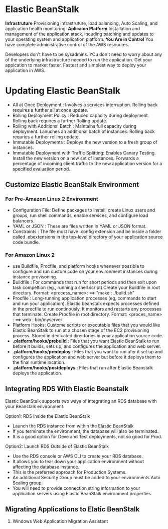 # Elastic BeanStalk

**Infrastruture**
Provisioning infrastruture, load balancing, Auto Scaling, and application health monitoring.
**Aplicaion Platform**
Installation  and management of the application stack, incuding patching and updates to your operating system and application platform.
**You Are in Control**
You have complete administrative control of the AWS resources.

Developers don't have to be sysadmins.
YOu don't need to worry about any of the underlying infrastructure needed to run the application.
Get your appication to market faster.
Fastest and simplest way to deploy your application in AWS.


# Updating Elastic BeanStalk

* All at Once Deployment : Involves a services interruption. Rolling back requires a further all at once update.
* Rolling Deployment Policy : Reduced capacity during deployment. Rolling back requires a further Rolling update.
* Rolling with Additional Batch : Maintains full capacity during deployment. Lanuches an additional batch of instances. Rolling back requries a further rolling update.
* Immutable Deployments : Deploys the new version to a fresh group of instances.
* Immutable Deployment with Traffic Splitting: Enables Canary Testing. Install the new version on a new set of instances. Forwards a percentage of incoming client traffic to the new application version for a specified evaluation period.

## Customize Elastic BeanStalk Environment

### For Pre-Amazon Linux 2 Environment
* Configuration File: Define packages to install, create Linux users and groups, run shell commands, enable services, and configure load balancers.
* YAML or JSON : These are files written in YAML or JSON format.
* Constraints : The file must have .config extension and be inside a folder called .ebextensions in the top-level directory of your application source code bundle.

### For Amazon Linux 2
* use Buildfile, Procfile, and platform hooks whenever possible to configure and run custom code on your environment instances during instance provisoning.
* Buildfile : For commands that run for short periods and then exit upon task compeltion (eg., running a shell script).Create your Buildfile in root directory. Format: <process_name>: <command> ==> "make : ./build.sh"
* Procfile : Long-running application processes (eg, commands to start and run your application). Elastic beanstalk expects processes defined in the procfile to run continously. It monitors and restarts any processes that terminate.
Create Procfile in root directory. Format: <proces_name> : <commnad>
==> web : bin/myserver 
* Platform Hooks: Custome scripts or executable files that you would like Elastic BeanStalk to run at a chosen stage of the EC2 provisioning process. Stored in dedicated directories in your application source code. 
* **.platform/hooks/prebuild** : Files that you want Elastic BeanStalk to run before it builds, sets up, and configures the application and web server.
* **.platform/hooks/predeploy** : Files that you want to run afer it set up and configures the application and web server but before it deploys them to the final runtime location.
* **.platform/hooks/postdeploys** : Files that run after Elastic Beanstalk deploys the application.


## Integrating RDS With Elastic Beanstalk
Elastic BeanStalk supports two ways of integrating an RDS database with your Beanstalk environment. 

Option1: RDS Inside the Elastic BeanStalk
* Launch the RDS instance from within the Elastic BeanStalk
* If you terminate the environment, the database will also be terminated.
* It is a good option for Deve and Test deployments, not so good for Prod.

Option2: Launch RDS Outside of Elastic BeanStalk
* Use the RDS console or AWS CLI to create your RDS database.
* It allows you to tear down your application environment without affecting the database instance.
* This is the preferred approach for Production Systems.
* An additional Security Group must be added to your environments Auto Scaling group.
* You will need to provide connection string information to your application servers using Elastic BeanStalk environment properties.

## Migrating Applications to Elatic BeanStalk

1) Windows Web Application Migration Assistant 
